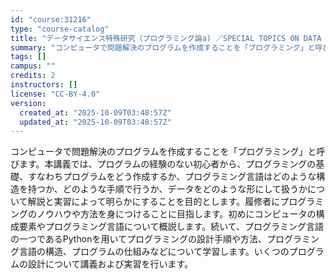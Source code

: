 ```yaml
---
id: "course:31216"
type: "course-catalog"
title: "データサイエンス特殊研究（プログラミング論a) ／SPECIAL TOPICS ON DATA SCIENCE : INTRODUCTION TO PROGRAMMING (A)"
summary: "コンピュータで問題解決のプログラムを作成することを「プログラミング」と呼びます。本講義では、プログラムの経験のない初心者から、プログラミングの基礎、すなわちプログラムをどう作成するか、プログラミング言語はどのような構造を持つか、どのような手…"
tags: []
campus: ""
credits: 2
instructors: []
license: "CC-BY-4.0"
version:
  created_at: "2025-10-09T03:48:57Z"
  updated_at: "2025-10-09T03:48:57Z"
---
```

コンピュータで問題解決のプログラムを作成することを「プログラミング」と呼びます。本講義では、プログラムの経験のない初心者から、プログラミングの基礎、すなわちプログラムをどう作成するか、プログラミング言語はどのような構造を持つか、どのような手順で行うか、データをどのような形にして扱うかについて解説と実習によって明らかにすることを目的とします。履修者にプログラミングのノウハウや方法を身につけることに目指します。初めにコンピュータの構成要素やプログラミング言語について概説します。続いて、プログラミング言語の一つであるPythonを用いてプログラミングの設計手順や方法、プログラミング言語の構造、プログラムの仕組みなどについて学習します。いくつのプログラムの設計について講義および実習を行います。
